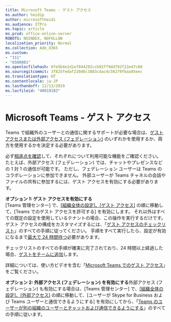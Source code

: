 ```yaml
---
title: Microsoft Teams - ゲスト アクセス
ms.author: heidip
author: microsoftheidi
ms.audience: ITPro
ms.topic: article
ms.prod: office-online-server
ROBOTS: NOINDEX, NOFOLLOW
localization_priority: Normal
ms.collection: Adm_O365
ms.custom:
- "311"
- "6500001"
ms.openlocfilehash: 6fe5b4e1d1ef844292ccb92ff9dd792f22e47c60
ms.sourcegitcommit: 3f825fedaf220d6c3883cdac4c56279fbaa95eec
ms.translationtype: HT
ms.contentlocale: ja-JP
ms.lasthandoff: 12/13/2019
ms.locfileid: "40019103"
---
```

# <a name="microsoft-teams---guest-access"></a>Microsoft Teams - ゲスト アクセス

Teams で組織外のユーザーとの通信に関するサポートが必要な場合は、[ゲスト アクセスまたは外部アクセス (フェデレーション)](https://docs.microsoft.com/microsoftteams/manage-external-access#external-access-vs-guest-access) のいずれかを使用するか、両方を使用するかを決定する必要があります。

必ず[相違点を確認](https://docs.microsoft.com/microsoftteams/manage-external-access#external-access-vs-guest-access)して、それぞれについて利用可能な機能をご確認ください。  たとえば、外部アクセス (フェデレーション) では、チャットやプレゼンスなどの 1 対 1 の通信が可能です。  ただし、フェデレーション ユーザーは Teams のコラボレーションに参加できません。  外部ユーザーが Teams チャネルの会話やファイルの共有に参加するには、ゲスト アクセスを有効にする必要があります。

**オプション 1: ゲスト アクセスを有効にする**   
[Teams 管理センター] で、[[組織全体の設定]、[ゲスト アクセス]](https://admin.teams.microsoft.com/company-wide-settings/guest-configuration) の順に移動して、[Teams でのゲスト アクセスを許可する] を有効にします。  それ以外はすべての既定の設定を使用しているテナントの場合、この操作を実行するだけです。  ゲスト アクセスの構成をカスタマイズするには、「[ゲスト アクセスのチェックリスト](https://docs.microsoft.com/microsoftteams/guest-access-checklist)」のすべての手順に従ってください。 手順をすべて実行したら、設定が有効になるまで[最大で 24 時間待つ](https://docs.microsoft.com/microsoftteams/manage-guests#guest-access-latencies)必要があります。

チェックリストのすべての手順が確実に完了されており、24 時間以上経過した場合、[ゲストをチームに追加](https://support.office.com/article/add-guests-to-a-team-in-teams-fccb4fa6-f864-4508-bdde-256e7384a14f#ID0EAABAAA=Desktop)します。

詳細については、使い方ビデオを含む「[Microsoft Teams でのゲスト アクセス](https://docs.microsoft.com/microsoftteams/guest-access)」をご覧ください。

**オプション 2: 外部アクセス (フェデレーション) を有効にする**外部アクセス (フェデレーション) も有効にする場合は、[Teams 管理センター] で、[[組織全体の設定]、[外部アクセス]](https://admin.teams.microsoft.com/company-wide-settings/external-communications) の順に移動して、[ユーザーが Skype for Business および Teams ユーザーと通信できるようにする] を有効にしてから、「[Teams のユーザーが別の組織のユーザーとチャットおよび通信できるようにする](https://docs.microsoft.com/microsoftteams/manage-external-access#let-your-teams-users-chat-and-communicate-with-users-in-another-organization)」のすべての手順に従います。


